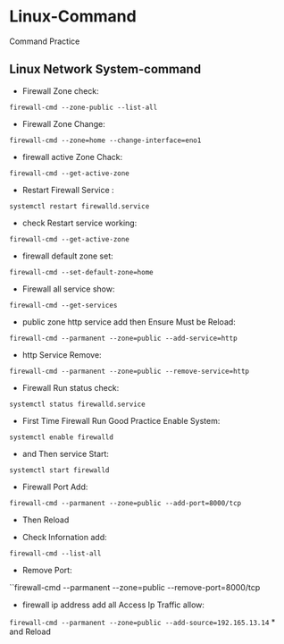 # Linux-Command
Command Practice

## Linux Network System-command

*  Firewall Zone check:

``firewall-cmd --zone-public --list-all``

* Firewall Zone Change:

``firewall-cmd --zone=home --change-interface=eno1``

* firewall active Zone Chack:

``firewall-cmd --get-active-zone``

* Restart Firewall Service :

 ``systemctl restart firewalld.service``
 
 * check Restart service working:
 
 ``firewall-cmd --get-active-zone``
 
 * firewall default zone set:
 
 ``firewall-cmd --set-default-zone=home``
 
 * Firewall all service show:
 
 ``firewall-cmd --get-services``
 
 * public zone http service add then Ensure Must be Reload:
 
 ``firewall-cmd --parmanent --zone=public --add-service=http``
 
 * http Service Remove:
 
 ``firewall-cmd --parmanent --zone=public --remove-service=http``
 
* Firewall Run status check:

``systemctl status firewalld.service``

* First Time Firewall Run Good Practice Enable System:

``systemctl enable firewalld``

* and Then service Start:

``systemctl start firewalld``

* Firewall Port Add:

``firewall-cmd --parmanent --zone=public --add-port=8000/tcp``

* Then Reload

* Check Infornation add:

``firewall-cmd --list-all``

* Remove Port:

``firewall-cmd --parmanent --zone=public --remove-port=8000/tcp

* firewall ip address add all Access Ip Traffic allow:

``firewall-cmd --parmanent --zone=public --add-source=192.165.13.14`` * and Reload


 
 
 

